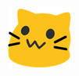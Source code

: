![A blob cat](https://github.com/DuckOfDisorder/BlobCats/blob/main/PNGs/BlobCats/BlobCat.png?raw=true "BlobCat")
